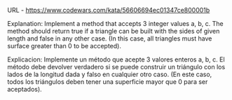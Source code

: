 URL - https://www.codewars.com/kata/56606694ec01347ce800001b

Explanation:
Implement a method that accepts 3 integer values a, b, c. The method should return true if a triangle can be built with the sides of given length and false in any other case.
(In this case, all triangles must have surface greater than 0 to be accepted).

Explicacion:
Implemente un método que acepte 3 valores enteros a, b, c. El método debe devolver verdadero si se puede construir un triángulo con los lados de la longitud dada y falso en cualquier otro caso.
(En este caso, todos los triángulos deben tener una superficie mayor que 0 para ser aceptados).
